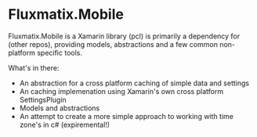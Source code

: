 # Fluxmatix.Mobile

Fluxmatix.Mobile is a Xamarin library (pcl) is primarily a dependency for (other repos), providing models, abstractions and a few common non-platform specific tools.

What's in there:

  * An abstraction for a cross platform caching of simple data and settings
  * An caching implemenation using Xamarin's own cross platform SettingsPlugin 
  * Models and abstractions
  * An attempt to create a more simple approach to working with time zone's in c# (expiremental!)